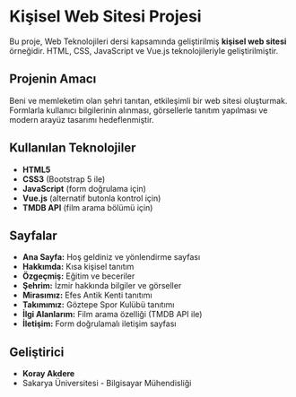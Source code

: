 # Kişisel Web Sitesi Projesi

Bu proje, Web Teknolojileri dersi kapsamında geliştirilmiş **kişisel web sitesi** örneğidir. HTML, CSS, JavaScript ve Vue.js teknolojileriyle geliştirilmiştir.

## Projenin Amacı

Beni ve memleketim olan şehri tanıtan, etkileşimli bir web sitesi oluşturmak.  
Formlarla kullanıcı bilgilerinin alınması, görsellerle tanıtım yapılması ve modern arayüz tasarımı hedeflenmiştir.

## Kullanılan Teknolojiler

- **HTML5**
- **CSS3** (Bootstrap 5 ile)
- **JavaScript** (form doğrulama için)
- **Vue.js** (alternatif butonla kontrol için)
- **TMDB API** (film arama bölümü için)

## Sayfalar

- **Ana Sayfa:** Hoş geldiniz ve yönlendirme sayfası  
- **Hakkımda:** Kısa kişisel tanıtım  
- **Özgeçmiş:** Eğitim ve beceriler  
- **Şehrim:** İzmir hakkında bilgiler ve görseller  
- **Mirasımız:** Efes Antik Kenti tanıtımı  
- **Takımımız:** Göztepe Spor Kulübü tanıtımı  
- **İlgi Alanlarım:** Film arama özelliği (TMDB API ile)  
- **İletişim:** Form doğrulamalı iletişim sayfası  

## Geliştirici

- **Koray Akdere**  
- Sakarya Üniversitesi - Bilgisayar Mühendisliği
